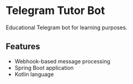# Telegram Tutor Bot

Educational Telegram bot for learning purposes.

## Features
- Webhook-based message processing
- Spring Boot application
- Kotlin language
